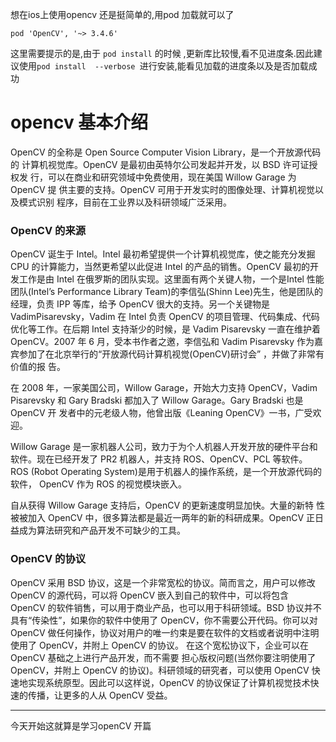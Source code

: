想在ios上使用opencv 还是挺简单的,用pod 加载就可以了

```
pod 'OpenCV', '~> 3.4.6'
```

这里需要提示的是,由于 `pod install` 的时候 ,更新库比较慢,看不见进度条.因此建议使用`pod install  --verbose `进行安装,能看见加载的进度条以及是否加载成功

# opencv 基本介绍
OpenCV 的全称是 Open Source Computer Vision Library，是一个开放源代码的 计算机视觉库。OpenCV 是最初由英特尔公司发起并开发，以 BSD 许可证授权发 行，可以在商业和研究领域中免费使用，现在美国 Willow Garage 为 OpenCV 提 供主要的支持。OpenCV 可用于开发实时的图像处理、计算机视觉以及模式识别 程序，目前在工业界以及科研领域广泛采用。

### OpenCV 的来源
OpenCV 诞生于 Intel。Intel 最初希望提供一个计算机视觉库，使之能充分发掘 CPU 的计算能力，当然更希望以此促进 Intel 的产品的销售。OpenCV 最初的开发工作是由 Intel 在俄罗斯的团队实现。这里面有两个关键人物，一个是Intel 性能团队(Intel’s Performance Library Team)的李信弘(Shinn Lee)先生，他是团队的经理，负责 IPP 等库，给予 OpenCV 很大的支持。另一个关键物是 VadimPisarevsky，Vadim 在 Intel 负责 OpenCV 的项目管理、代码集成、代码优化等工作。在后期 Intel 支持渐少的时候，是 Vadim Pisarevsky 一直在维护着 OpenCV。2007 年 6 月，受本书作者之邀，李信弘和 Vadim Pisarevsky 作为嘉宾参加了在北京举行的“开放源代码计算机视觉(OpenCV)研讨会” ，并做了非常有价值的报 告。

在 2008 年，一家美国公司，Willow Garage，开始大力支持 OpenCV，Vadim Pisarevsky 和 Gary Bradski 都加入了 Willow Garage。Gary Bradski 也是OpenCV 开 发者中的元老级人物，他曾出版《Leaning OpenCV》一书，广受欢迎。

Willow Garage 是一家机器人公司，致力于为个人机器人开发开放的硬件平台和软件。现在已经开发了 PR2 机器人，并支持 ROS、OpenCV、PCL 等软件。ROS (Robot Operating System)是用于机器人的操作系统，是一个开放源代码的软件， OpenCV 作为 ROS 的视觉模块嵌入。

自从获得 Willow Garage 支持后，OpenCV 的更新速度明显加快。大量的新特 性被被加入 OpenCV 中，很多算法都是最近一两年的新的科研成果。OpenCV 正日益成为算法研究和产品开发不可缺少的工具。

### OpenCV 的协议
OpenCV 采用 BSD 协议，这是一个非常宽松的协议。简而言之，用户可以修改OpenCV 的源代码，可以将 OpenCV 嵌入到自己的软件中，可以将包含 OpenCV 的软件销售，可以用于商业产品，也可以用于科研领域。BSD 协议并不具有“传染性”，如果你的软件中使用了 OpenCV，你不需要公开代码。你可以对 OpenCV 做任何操作，协议对用户的唯一约束是要在软件的文档或者说明中注明使用了 OpenCV，并附上 OpenCV 的协议。
在这个宽松协议下，企业可以在 OpenCV 基础之上进行产品开发，而不需要 担心版权问题(当然你要注明使用了 OpenCV，并附上 OpenCV 的协议)。科研领域的研究者，可以使用 OpenCV 快速地实现系统原型。因此可以这样说，OpenCV 的协议保证了计算机视觉技术快速的传播，让更多的人从 OpenCV 受益。

---------

今天开始这就算是学习openCV 开篇



